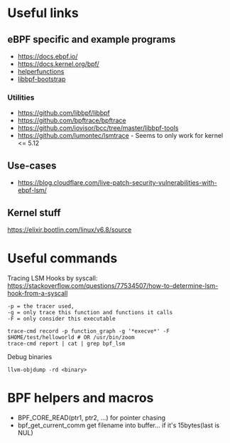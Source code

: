 # Useful links 

## eBPF specific and example programs
* https://docs.ebpf.io/
* https://docs.kernel.org/bpf/
* [helperfunctions](https://man7.org/linux/man-pages/man7/bpf-helpers.7.html)
* [libbpf-bootstrap](https://github.com/libbpf/libbpf-bootstrap/tree/master/examples/c)
### Utilities
* https://github.com/libbpf/libbpf
* https://github.com/bpftrace/bpftrace
* https://github.com/iovisor/bcc/tree/master/libbpf-tools
* https://github.com/lumontec/lsmtrace - Seems to only work for kernel <= 5.12

## Use-cases
* https://blog.cloudflare.com/live-patch-security-vulnerabilities-with-ebpf-lsm/

## Kernel stuff
https://elixir.bootlin.com/linux/v6.8/source

# Useful commands
Tracing LSM Hooks by syscall:
https://stackoverflow.com/questions/77534507/how-to-determine-lsm-hook-from-a-syscall
```
-p = the tracer used, 
-g = only trace this function and functions it calls
-F = only consider this executable

trace-cmd record -p function_graph -g '*execve*' -F $HOME/test/helloworld # OR /usr/bin/zoom
trace-cmd report | cat | grep bpf_lsm
```


Debug binaries 
```
llvm-objdump -rd <binary>
```

# BPF helpers and macros
* BPF_CORE_READ(ptr1, ptr2, ...) for pointer chasing
* bpf_get_current_comm get filename into buffer... if it's 15bytes(last is NUL)